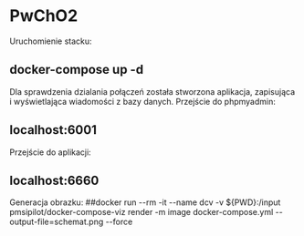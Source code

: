 # PwChO2
Uruchomienie stacku:
## docker-compose up -d
Dla sprawdzenia dzialania połączeń została stworzona aplikacja, zapisująca i wyświetlająca wiadomości z bazy danych.
Przejście do phpmyadmin:
## localhost:6001
Przejście do aplikacji:
## localhost:6660
Generacja obrazku:
##docker run --rm -it --name dcv -v ${PWD}:/input pmsipilot/docker-compose-viz render -m image docker-compose.yml --output-file=schemat.png --force
